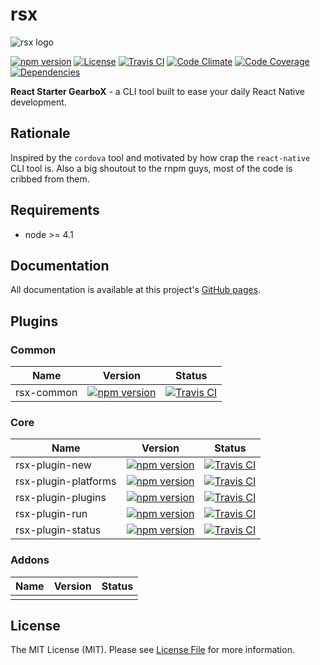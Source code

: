 # rsx

![rsx logo](http://react-native-contrib.github.io/rsx/images/logo.png)

[![npm version][ico-npm]][link-npm]
[![License][ico-license]](LICENSE.md)
[![Travis CI][ico-travis]][link-travis]
[![Code Climate][ico-codeclimate]][link-codeclimate]
[![Code Coverage][ico-code-coverage]][link-code-coverage]
[![Dependencies][ico-dependencies]][link-dependencies]

**React Starter GearboX** - a CLI tool built to ease your daily React Native development.

## Rationale

Inspired by the `cordova` tool and motivated by how crap the `react-native` CLI tool is. Also a big shoutout to the rnpm guys, most of the code is cribbed from them.

## Requirements

- node >= 4.1

## Documentation

All documentation is available at this project's [GitHub pages](http://react-native-contrib.github.io/rsx/).

## Plugins

### Common

| Name | Version | Status |
|---|---|---|
| rsx-common | [![npm version][ico-npm-rsx-common]][link-npm-rsx-common] | [![Travis CI][ico-travis-rsx-common]][link-travis-rsx-common] |

### Core
| Name | Version | Status |
|---|---|---|
| rsx-plugin-new | [![npm version][ico-npm-rsx-new]][link-npm-rsx-new] | [![Travis CI][ico-travis-rsx-new]][link-travis-rsx-new] |
| rsx-plugin-platforms | [![npm version][ico-npm-rsx-platforms]][link-npm-rsx-platforms] | [![Travis CI][ico-travis-rsx-platforms]][link-travis-rsx-platforms] |
| rsx-plugin-plugins | [![npm version][ico-npm-rsx-plugins]][link-npm-rsx-plugins] | [![Travis CI][ico-travis-rsx-plugins]][link-travis-rsx-plugins] |
| rsx-plugin-run | [![npm version][ico-npm-rsx-run]][link-npm-rsx-run] | [![Travis CI][ico-travis-rsx-run]][link-travis-rsx-run] |
| rsx-plugin-status | [![npm version][ico-npm-rsx-status]][link-npm-rsx-status] | [![Travis CI][ico-travis-rsx-status]][link-travis-rsx-status] |


### Addons

| Name | Version | Status |
|---|---|---|
|  |  |  |

## License

The MIT License (MIT). Please see [License File](LICENSE.md) for more information.


[ico-npm-rsx-common]: https://img.shields.io/npm/v/rsx-common.svg?style=flat-square
[link-npm-rsx-common]: https://www.npmjs.com/package/rsx-common
[ico-travis-rsx-common]: https://img.shields.io/travis/react-native-contrib/rsx-common/master.svg?style=flat-square
[link-travis-rsx-common]: https://travis-ci.org/react-native-contrib/rsx-common

[ico-npm-rsx-new]: https://img.shields.io/npm/v/rsx-plugin-new.svg?style=flat-square
[link-npm-rsx-new]: https://www.npmjs.com/package/rsx-plugin-new
[ico-travis-rsx-new]: https://img.shields.io/travis/react-native-contrib/rsx-plugin-new/master.svg?style=flat-square
[link-travis-rsx-new]: https://travis-ci.org/react-native-contrib/rsx-plugin-new

[ico-npm-rsx-platforms]: https://img.shields.io/npm/v/rsx-plugin-platforms.svg?style=flat-square
[link-npm-rsx-platforms]: https://www.npmjs.com/package/rsx-plugin-platforms
[ico-travis-rsx-platforms]: https://img.shields.io/travis/react-native-contrib/rsx-plugin-platforms/master.svg?style=flat-square
[link-travis-rsx-platforms]: https://travis-ci.org/react-native-contrib/rsx-plugin-platforms

[ico-npm-rsx-plugins]: https://img.shields.io/npm/v/rsx-plugin-plugins.svg?style=flat-square
[link-npm-rsx-plugins]: https://www.npmjs.com/package/rsx-plugin-plugins
[ico-travis-rsx-plugins]: https://img.shields.io/travis/react-native-contrib/rsx-plugin-plugins/master.svg?style=flat-square
[link-travis-rsx-plugins]: https://travis-ci.org/react-native-contrib/rsx-plugin-plugins

[ico-npm-rsx-run]: https://img.shields.io/npm/v/rsx-plugin-run.svg?style=flat-square
[link-npm-rsx-run]: https://www.npmjs.com/package/rsx-plugin-run
[ico-travis-rsx-run]: https://img.shields.io/travis/react-native-contrib/rsx-plugin-run/master.svg?style=flat-square
[link-travis-rsx-run]: https://travis-ci.org/react-native-contrib/rsx-plugin-run

[ico-npm-rsx-status]: https://img.shields.io/npm/v/rsx-plugin-status.svg?style=flat-square
[link-npm-rsx-status]: https://www.npmjs.com/package/rsx-plugin-status
[ico-travis-rsx-status]: https://img.shields.io/travis/react-native-contrib/rsx-plugin-status/master.svg?style=flat-square
[link-travis-rsx-status]: https://travis-ci.org/react-native-contrib/rsx-plugin-status

[ico-npm]: https://img.shields.io/npm/v/rsx.svg?style=flat-square
[ico-license]: https://img.shields.io/badge/license-MIT-brightgreen.svg?style=flat-square
[ico-travis]: https://img.shields.io/travis/react-native-contrib/rsx/master.svg?style=flat-square
[ico-codeclimate]: https://img.shields.io/codeclimate/github/react-native-contrib/rsx.svg?style=flat-square
[ico-code-coverage]: https://img.shields.io/codeclimate/coverage/github/react-native-contrib/rsx.svg?style=flat-square
[ico-dependencies]: https://img.shields.io/david/react-native-contrib/rsx.svg?style=flat-square

[link-npm]: https://www.npmjs.com/package/rsx
[link-travis]: https://travis-ci.org/react-native-contrib/rsx
[link-codeclimate]: https://codeclimate.com/github/react-native-contrib/rsx
[link-code-coverage]: https://codeclimate.com/github/react-native-contrib/rsx/coverage
[link-dependencies]: https://david-dm.org/react-native-contrib/rsx
